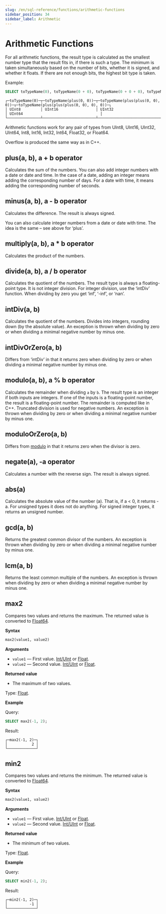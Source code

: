 ```yaml
---
slug: /en/sql-reference/functions/arithmetic-functions
sidebar_position: 34
sidebar_label: Arithmetic
---
```


# Arithmetic Functions

For all arithmetic functions, the result type is calculated as the smallest number type that the result fits in, if there is such a type. The minimum is taken simultaneously based on the number of bits, whether it is signed, and whether it floats. If there are not enough bits, the highest bit type is taken.

Example:

``` sql
SELECT toTypeName(0), toTypeName(0 + 0), toTypeName(0 + 0 + 0), toTypeName(0 + 0 + 0 + 0)
```

``` text
┌─toTypeName(0)─┬─toTypeName(plus(0, 0))─┬─toTypeName(plus(plus(0, 0), 0))─┬─toTypeName(plus(plus(plus(0, 0), 0), 0))─┐
│ UInt8         │ UInt16                 │ UInt32                          │ UInt64                                   │
└───────────────┴────────────────────────┴─────────────────────────────────┴──────────────────────────────────────────┘
```

Arithmetic functions work for any pair of types from UInt8, UInt16, UInt32, UInt64, Int8, Int16, Int32, Int64, Float32, or Float64.

Overflow is produced the same way as in C++.

## plus(a, b), a + b operator

Calculates the sum of the numbers.
You can also add integer numbers with a date or date and time. In the case of a date, adding an integer means adding the corresponding number of days. For a date with time, it means adding the corresponding number of seconds.

## minus(a, b), a - b operator

Calculates the difference. The result is always signed.

You can also calculate integer numbers from a date or date with time. The idea is the same – see above for ‘plus’.

## multiply(a, b), a \* b operator

Calculates the product of the numbers.

## divide(a, b), a / b operator

Calculates the quotient of the numbers. The result type is always a floating-point type.
It is not integer division. For integer division, use the ‘intDiv’ function.
When dividing by zero you get ‘inf’, ‘-inf’, or ‘nan’.

## intDiv(a, b)

Calculates the quotient of the numbers. Divides into integers, rounding down (by the absolute value).
An exception is thrown when dividing by zero or when dividing a minimal negative number by minus one.

## intDivOrZero(a, b)

Differs from ‘intDiv’ in that it returns zero when dividing by zero or when dividing a minimal negative number by minus one.

## modulo(a, b), a % b operator

Calculates the remainder when dividing `a` by `b`.
The result type is an integer if both inputs are integers. If one of the inputs is a floating-point number, the result is a floating-point number.
The remainder is computed like in C++. Truncated division is used for negative numbers.
An exception is thrown when dividing by zero or when dividing a minimal negative number by minus one.

## moduloOrZero(a, b)

Differs from [modulo](#modulo) in that it returns zero when the divisor is zero.

## negate(a), -a operator

Calculates a number with the reverse sign. The result is always signed.

## abs(a)

Calculates the absolute value of the number (a). That is, if a \< 0, it returns -a. For unsigned types it does not do anything. For signed integer types, it returns an unsigned number.

## gcd(a, b)

Returns the greatest common divisor of the numbers.
An exception is thrown when dividing by zero or when dividing a minimal negative number by minus one.

## lcm(a, b)

Returns the least common multiple of the numbers.
An exception is thrown when dividing by zero or when dividing a minimal negative number by minus one.

## max2

Compares two values and returns the maximum. The returned value is converted to [Float64](../../sql-reference/data-types/float.md).

**Syntax**

```sql
max2(value1, value2)
```

**Arguments**

-   `value1` — First value. [Int/UInt](../../sql-reference/data-types/int-uint.md) or [Float](../../sql-reference/data-types/float.md).
-   `value2` — Second value. [Int/UInt](../../sql-reference/data-types/int-uint.md) or [Float](../../sql-reference/data-types/float.md).

**Returned value**

-   The maximum of two values.

Type: [Float](../../sql-reference/data-types/float.md).

**Example**

Query:

```sql
SELECT max2(-1, 2);
```

Result:

```text
┌─max2(-1, 2)─┐
│           2 │
└─────────────┘
```

## min2

Compares two values and returns the minimum. The returned value is converted to [Float64](../../sql-reference/data-types/float.md).

**Syntax**

```sql
max2(value1, value2)
```

**Arguments**

-   `value1` — First value. [Int/UInt](../../sql-reference/data-types/int-uint.md) or [Float](../../sql-reference/data-types/float.md).
-   `value2` — Second value. [Int/UInt](../../sql-reference/data-types/int-uint.md) or [Float](../../sql-reference/data-types/float.md).

**Returned value**

-   The minimum of two values.

Type: [Float](../../sql-reference/data-types/float.md).

**Example**

Query:

```sql
SELECT min2(-1, 2);
```

Result:

```text
┌─min2(-1, 2)─┐
│          -1 │
└─────────────┘
```

